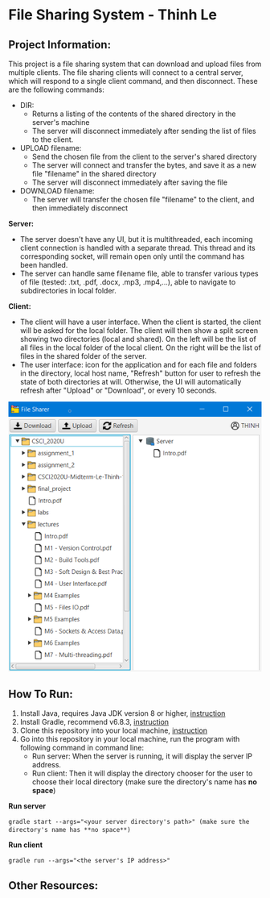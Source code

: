 # File Sharing System - Thinh Le

## Project Information:

This project is a file sharing system that can download and upload files from multiple clients.
The file sharing clients will connect to a central server, which will respond to a single client command, and then disconnect. These are the following commands:

-   DIR:
    -   Returns a listing of the contents of the shared directory in the server's machine
    -   The server will disconnect immediately after sending the list of files to the client.
-   UPLOAD filename:
    -   Send the chosen file from the client to the server's shared directory
    -   The server will connect and transfer the bytes, and save it as a new file "filename" in the shared directory
    -   The server will disconnect immediately after saving the file
-   DOWNLOAD filename:
    -   The server will transfer the chosen file "filename" to the client, and then immediately disconnect

**Server:**

-   The server doesn't have any UI, but it is multithreaded, each incoming client connection is handled with a separate thread. This thread and its corresponding socket, will remain open only until the command has been handled.
-   The server can handle same filename file, able to transfer various types of file (tested: .txt, .pdf, .docx, .mp3, .mp4,...), able to navigate to subdirectories in local folder.

**Client:**

-   The client will have a user interface. When the client is started, the client will be asked for the local folder. The client will then show a split screen showing two directories (local and shared). On the left will be the list of all files in the local folder of the local client. On the right will be the list of files in the shared folder of the server.
-   The user interface: icon for the application and for each file and folders in the directory, local host name, "Refresh" button for user to refresh the state of both directories at will. Otherwise, the UI will automatically refresh after "Upload" or "Download", or every 10 seconds.

![ui](ui.PNG)

## How To Run:

1. Install Java, requires Java JDK version 8 or higher, [instruction](https://www.oracle.com/java/technologies/javase-downloads.html)
2. Install Gradle, recommend v6.8.3, [instruction](https://gradle.org/install/)
3. Clone this repository into your local machine, [instruction](https://docs.github.com/en/github/creating-cloning-and-archiving-repositories/cloning-a-repository)
4. Go into this repository in your local machine, run the program with following command in command line:
    - Run server:
      When the server is running, it will display the server IP address.
    - Run client:
      Then it will display the directory chooser for the user to choose their local directory (make sure the directory's name has **no space**)

**Run server**

```
gradle start --args="<your server directory's path>" (make sure the directory's name has **no space**)
```

**Run client**

```
gradle run --args="<the server's IP address>"
```

## Other Resources:
